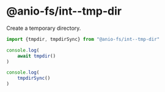 # @anio-fs/int--tmp-dir

Create a temporary directory.

```js
import {tmpdir, tmpdirSync} from "@anio-fs/int--tmp-dir"

console.log(
	await tmpdir()
)

console.log(
	tmpdirSync()
)
```
